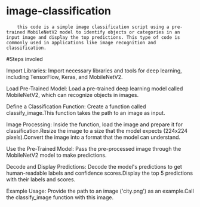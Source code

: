 # image-classification    
        this code is a simple image classification script using a pre-trained MobileNetV2 model to identify objects or categories in an input image and display the top predictions. This type of code is commonly used in applications like image recognition and classification.
        
#Steps involed

Import Libraries: Import necessary libraries and tools for deep learning, including TensorFlow, Keras, and MobileNetV2.

Load Pre-Trained Model: Load a pre-trained deep learning model called MobileNetV2, which can recognize objects in images.

Define a Classification Function: Create a function called classify_image.This function takes the path to an image as input.

Image Processing: Inside the function, load the image and prepare it for classification.Resize the image to a size that the model expects (224x224 pixels).Convert the image into a format that the model can understand.

Use the Pre-Trained Model: Pass the pre-processed image through the MobileNetV2 model to make predictions.

Decode and Display Predictions: Decode the model's predictions to get human-readable labels and confidence scores.Display the top 5 predictions with their labels and scores.

Example Usage: Provide the path to an image ('city.png') as an example.Call the classify_image function with this image.
